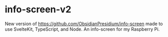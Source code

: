 # info-screen-v2

New version of https://github.com/ObsidianPresidium/info-screen made to use SvelteKit, TypeScript, and Node. An info-screen for my Raspberry Pi. 